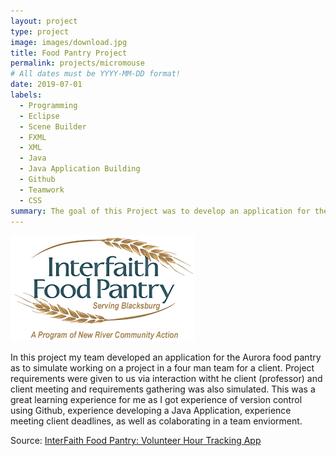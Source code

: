 ```yaml
---
layout: project
type: project
image: images/download.jpg
title: Food Pantry Project
permalink: projects/micromouse
# All dates must be YYYY-MM-DD format!
date: 2019-07-01
labels:
  - Programming
  - Eclipse
  - Scene Builder
  - FXML
  - XML
  - Java
  - Java Application Building
  - Github
  - Teamwork
  - CSS
summary: The goal of this Project was to develop an application for the Aurora Food Pantry to track volunteer hours of individual volunteers who volunteered often at the pantry.
---
```


<div class="ui small rounded images">
  <img class="ui image" src="../images/Interfaith_food_pantry_logo_031-1.png">
</div>

In this project my team developed an application for the Aurora food pantry as to simulate working on a project in a four man team for a client.  Project requirements were given to us via interaction witht he client (professor) and client meeting and requirements gathering was also simulated.  This was a great learning experience for me as I got experience of version control using Github, experience developing a Java Application, experience meeting client deadlines, as well as colaborating in a team enviorment.  


Source: <a href="https://github.com/bjaynes01/Advanced-Programming-V2"><i class="large github icon "></i>InterFaith Food Pantry: Volunteer Hour Tracking App</a>



